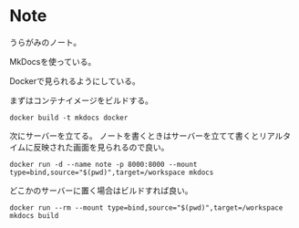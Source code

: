 # Note

うらがみのノート。

MkDocsを使っている。

Dockerで見られるようにしている。

まずはコンテナイメージをビルドする。

```
docker build -t mkdocs docker
```

次にサーバーを立てる。
ノートを書くときはサーバーを立てて書くとリアルタイムに反映された画面を見られるので良い。

```
docker run -d --name note -p 8000:8000 --mount type=bind,source="$(pwd)",target=/workspace mkdocs
```

どこかのサーバーに置く場合はビルドすれば良い。

```
docker run --rm --mount type=bind,source="$(pwd)",target=/workspace mkdocs build
```

